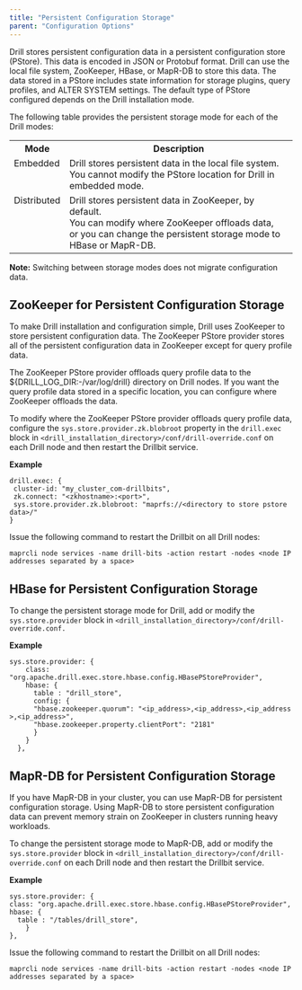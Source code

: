 ```yaml
---
title: "Persistent Configuration Storage"
parent: "Configuration Options"
---
```

Drill stores persistent configuration data in a persistent configuration store
(PStore). This data is encoded in JSON or Protobuf format. Drill can use the
local file system, ZooKeeper, HBase, or MapR-DB to store this data. The data
stored in a PStore includes state information for storage plugins, query
profiles, and ALTER SYSTEM settings. The default type of PStore configured
depends on the Drill installation mode.

The following table provides the persistent storage mode for each of the Drill
modes:

<table ><tbody><tr><th >Mode</th><th >Description</th></tr><tr><td valign="top" >Embedded</td><td valign="top" >Drill stores persistent data in the local file system. <br />You cannot modify the PStore location for Drill in embedded mode.</td></tr><tr><td valign="top" >Distributed</td><td valign="top" >Drill stores persistent data in ZooKeeper, by default. <br />You can modify where ZooKeeper offloads data, <br />or you can change the persistent storage mode to HBase or MapR-DB.</td></tr></tbody></table></div>
  
**Note:** Switching between storage modes does not migrate configuration data.

## ZooKeeper for Persistent Configuration Storage

To make Drill installation and configuration simple, Drill uses ZooKeeper to
store persistent configuration data. The ZooKeeper PStore provider stores all
of the persistent configuration data in ZooKeeper except for query profile
data.

The ZooKeeper PStore provider offloads query profile data to the
${DRILL_LOG_DIR:-/var/log/drill} directory on Drill nodes. If you want the
query profile data stored in a specific location, you can configure where
ZooKeeper offloads the data.

To modify where the ZooKeeper PStore provider offloads query profile data,
configure the `sys.store.provider.zk.blobroot` property in the `drill.exec`
block in `<drill_installation_directory>/conf/drill-override.conf` on each
Drill node and then restart the Drillbit service.

**Example**

	drill.exec: {
	 cluster-id: "my_cluster_com-drillbits",
	 zk.connect: "<zkhostname>:<port>",
	 sys.store.provider.zk.blobroot: "maprfs://<directory to store pstore data>/"
	}

Issue the following command to restart the Drillbit on all Drill nodes:

    maprcli node services -name drill-bits -action restart -nodes <node IP addresses separated by a space>

## HBase for Persistent Configuration Storage

To change the persistent storage mode for Drill, add or modify the
`sys.store.provider` block in `<drill_installation_directory>/conf/drill-
override.conf.`

**Example**

	sys.store.provider: {
	    class: "org.apache.drill.exec.store.hbase.config.HBasePStoreProvider",
	    hbase: {
	      table : "drill_store",
	      config: {
	      "hbase.zookeeper.quorum": "<ip_address>,<ip_address>,<ip_address >,<ip_address>",
	      "hbase.zookeeper.property.clientPort": "2181"
	      }
	    }
	  },

## MapR-DB for Persistent Configuration Storage

If you have MapR-DB in your cluster, you can use MapR-DB for persistent
configuration storage. Using MapR-DB to store persistent configuration data
can prevent memory strain on ZooKeeper in clusters running heavy workloads.

To change the persistent storage mode to MapR-DB, add or modify the
`sys.store.provider` block in `<drill_installation_directory>/conf/drill-
override.conf` on each Drill node and then restart the Drillbit service.

**Example**

	sys.store.provider: {
	class: "org.apache.drill.exec.store.hbase.config.HBasePStoreProvider",
	hbase: {
	  table : "/tables/drill_store",
	    }
	},

Issue the following command to restart the Drillbit on all Drill nodes:

    maprcli node services -name drill-bits -action restart -nodes <node IP addresses separated by a space>

